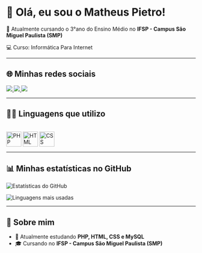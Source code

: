 # 👋 Olá, eu sou o Matheus Pietro!

📘 Atualmente cursando o 3°ano do Ensino Médio no **IFSP - Campus São Miguel Paulista (SMP)**

💻 Curso: Informática Para Internet 

---

## 🌐 Minhas redes sociais
<div>
  <a href="https://www.instagram.com/piietro.10" target="_blank">
    <img src="https://img.shields.io/badge/-Instagram-%23E4405F?style=for-the-badge&logo=instagram&logoColor=white" />
  </a>
  <a href=https://www.linkedin.com/in/matheus-pietro-do-carmo-silva-15579037b target="_blank">
    <img src="https://img.shields.io/badge/-LinkedIn-%230077B5?style=for-the-badge&logo=linkedin&logoColor=white" />
  </a>
  <a href="mailto:matheuspietrocs2007@gmail.com" target="_blank">
  <img src="https://img.shields.io/badge/-Gmail-D14836?style=for-the-badge&logo=gmail&logoColor=white" />
</a>

---

## 👨‍💻 Linguagens que utilizo
<div style="display: inline_block"><br>
  <img align="center" alt="PHP" height="40" width="40" src="https://cdn.jsdelivr.net/gh/devicons/devicon/icons/php/php-original.svg">
  <img align="center" alt="HTML" height="40" width="40" src="https://cdn.jsdelivr.net/gh/devicons/devicon/icons/html5/html5-original.svg">
  <img align="center" alt="CSS" height="40" width="40" src="https://cdn.jsdelivr.net/gh/devicons/devicon/icons/css3/css3-original.svg">
</div>

---

## 📊 Minhas estatísticas no GitHub
![Estatísticas do GitHub](https://github-readme-stats.vercel.app/api?username=SeuUsuario&show_icons=true&theme=radical)

![Linguagens mais usadas](https://github-readme-stats.vercel.app/api/top-langs/?username=SeuUsuario&layout=compact&theme=radical)

---

## 🎯 Sobre mim
- 🔭 Atualmente estudando **PHP, HTML, CSS e MySQL**  
- 🎓 Cursando no **IFSP - Campus São Miguel Paulista (SMP)**  
